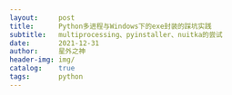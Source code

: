```yaml
---
layout:     post
title:      Python多进程与Windows下的exe封装的踩坑实践
subtitle:   multiprocessing、pyinstaller、nuitka的尝试
date:       2021-12-31
author:     星外之神
header-img: img/
catalog:    true
tags:       python
--- 
```


